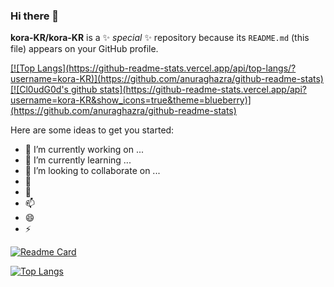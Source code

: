 ### Hi there 👋


**kora-KR/kora-KR** is a ✨ _special_ ✨ repository because its `README.md` (this file) appears on your GitHub profile.

<a href="https://github.com/anuraghazra/github-readme-stats">
  [![Top Langs](https://github-readme-stats.vercel.app/api/top-langs/?username=kora-KR)](https://github.com/anuraghazra/github-readme-stats)
</a>
<a href="https://github.com/anuraghazra/convoychat">
  [![Cl0udG0d's github stats](https://github-readme-stats.vercel.app/api?username=kora-KR&show_icons=true&theme=blueberry)](https://github.com/anuraghazra/github-readme-stats)
</a>

Here are some ideas to get you started:

- 🔭 I’m currently working on ...
- 🌱 I’m currently learning ...
- 👯 I’m looking to collaborate on ...
- 🤔 
- 💬
- 📫
- 😄
- ⚡


[![Readme Card](https://github-readme-stats.vercel.app/api/pin/?username=kora-KR&repo=github-readme-stats)](https://github.com/anuraghazra/github-readme-stats)


[![Top Langs](https://github-readme-stats.vercel.app/api/top-langs/?username=kora-KR&layout=compact)](https://github.com/anuraghazra/github-readme-stats)
